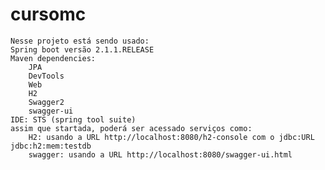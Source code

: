 # cursomc
	Nesse projeto está sendo usado:
	Spring boot versão 2.1.1.RELEASE
	Maven dependencies:
		JPA
		DevTools
		Web
		H2
		Swagger2
		swagger-ui
	IDE: STS (spring tool suite)
	assim que startada, poderá ser acessado serviços como:
		H2: usando a URL http://localhost:8080/h2-console com o jdbc:URL jdbc:h2:mem:testdb
		swagger: usando a URL http://localhost:8080/swagger-ui.html